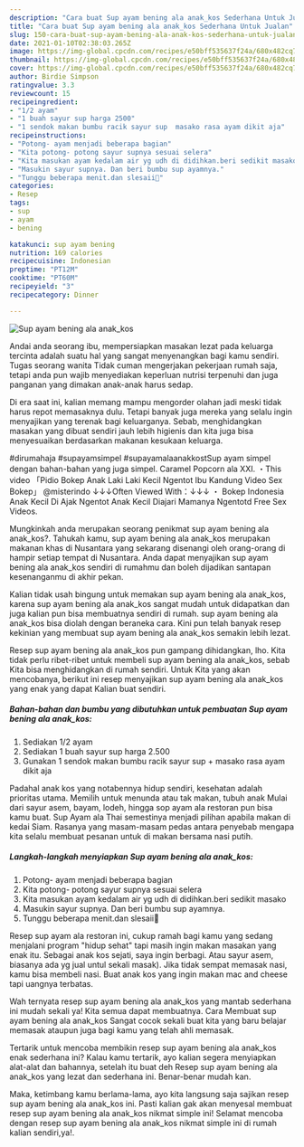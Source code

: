 ```yaml
---
description: "Cara buat Sup ayam bening ala anak_kos Sederhana Untuk Jualan"
title: "Cara buat Sup ayam bening ala anak_kos Sederhana Untuk Jualan"
slug: 150-cara-buat-sup-ayam-bening-ala-anak-kos-sederhana-untuk-jualan
date: 2021-01-10T02:38:03.265Z
image: https://img-global.cpcdn.com/recipes/e50bff535637f24a/680x482cq70/sup-ayam-bening-ala-anak_kos-foto-resep-utama.jpg
thumbnail: https://img-global.cpcdn.com/recipes/e50bff535637f24a/680x482cq70/sup-ayam-bening-ala-anak_kos-foto-resep-utama.jpg
cover: https://img-global.cpcdn.com/recipes/e50bff535637f24a/680x482cq70/sup-ayam-bening-ala-anak_kos-foto-resep-utama.jpg
author: Birdie Simpson
ratingvalue: 3.3
reviewcount: 15
recipeingredient:
- "1/2 ayam"
- "1 buah sayur sup harga 2500"
- "1 sendok makan bumbu racik sayur sup  masako rasa ayam dikit aja"
recipeinstructions:
- "Potong- ayam menjadi beberapa bagian"
- "Kita potong- potong sayur supnya sesuai selera"
- "Kita masukan ayam kedalam air yg udh di didihkan.beri sedikit masako"
- "Masukin sayur supnya. Dan beri bumbu sup ayamnya."
- "Tunggu beberapa menit.dan slesaii🤤"
categories:
- Resep
tags:
- sup
- ayam
- bening

katakunci: sup ayam bening 
nutrition: 169 calories
recipecuisine: Indonesian
preptime: "PT12M"
cooktime: "PT60M"
recipeyield: "3"
recipecategory: Dinner

---
```



![Sup ayam bening ala anak_kos](https://img-global.cpcdn.com/recipes/e50bff535637f24a/680x482cq70/sup-ayam-bening-ala-anak_kos-foto-resep-utama.jpg)

Andai anda seorang ibu, mempersiapkan masakan lezat pada keluarga tercinta adalah suatu hal yang sangat menyenangkan bagi kamu sendiri. Tugas seorang  wanita Tidak cuman mengerjakan pekerjaan rumah saja, tetapi anda pun wajib menyediakan keperluan nutrisi terpenuhi dan juga panganan yang dimakan anak-anak harus sedap.

Di era  saat ini, kalian memang mampu mengorder olahan jadi meski tidak harus repot memasaknya dulu. Tetapi banyak juga mereka yang selalu ingin menyajikan yang terenak bagi keluarganya. Sebab, menghidangkan masakan yang dibuat sendiri jauh lebih higienis dan kita juga bisa menyesuaikan berdasarkan makanan kesukaan keluarga. 

#dirumahaja #supayamsimpel #supayamalaanakkostSup ayam simpel dengan bahan-bahan yang juga simpel. Caramel Popcorn ala XXI. ・This video 「Pidio Bokep Anak Laki Laki Kecil Ngentot Ibu Kandung Video Sex Bokep」 @misterindo ↓↓↓Often Viewed With：↓↓↓ ・ Bokep Indonesia Anak Kecil Di Ajak Ngentot Anak Kecil Diajari Mamanya Ngentotd Free Sex Videos.

Mungkinkah anda merupakan seorang penikmat sup ayam bening ala anak_kos?. Tahukah kamu, sup ayam bening ala anak_kos merupakan makanan khas di Nusantara yang sekarang disenangi oleh orang-orang di hampir setiap tempat di Nusantara. Anda dapat menyajikan sup ayam bening ala anak_kos sendiri di rumahmu dan boleh dijadikan santapan kesenanganmu di akhir pekan.

Kalian tidak usah bingung untuk memakan sup ayam bening ala anak_kos, karena sup ayam bening ala anak_kos sangat mudah untuk didapatkan dan juga kalian pun bisa membuatnya sendiri di rumah. sup ayam bening ala anak_kos bisa diolah dengan beraneka cara. Kini pun telah banyak resep kekinian yang membuat sup ayam bening ala anak_kos semakin lebih lezat.

Resep sup ayam bening ala anak_kos pun gampang dihidangkan, lho. Kita tidak perlu ribet-ribet untuk membeli sup ayam bening ala anak_kos, sebab Kita bisa menghidangkan di rumah sendiri. Untuk Kita yang akan mencobanya, berikut ini resep menyajikan sup ayam bening ala anak_kos yang enak yang dapat Kalian buat sendiri.

<!--inarticleads1-->

##### Bahan-bahan dan bumbu yang dibutuhkan untuk pembuatan Sup ayam bening ala anak_kos:

1. Sediakan 1/2 ayam
1. Sediakan 1 buah sayur sup harga 2.500
1. Gunakan 1 sendok makan bumbu racik sayur sup + masako rasa ayam dikit aja


Padahal anak kos yang notabennya hidup sendiri, kesehatan adalah prioritas utama. Memilih untuk menunda atau tak makan, tubuh anak Mulai dari sayur asem, bayam, lodeh, hingga sop ayam ala restoran pun bisa kamu buat. Sup Ayam ala Thai semestinya menjadi pilihan apabila makan di kedai Siam. Rasanya yang masam-masam pedas antara penyebab mengapa kita selalu membuat pesanan untuk di makan bersama nasi putih. 

<!--inarticleads2-->

##### Langkah-langkah menyiapkan Sup ayam bening ala anak_kos:

1. Potong- ayam menjadi beberapa bagian
1. Kita potong- potong sayur supnya sesuai selera
1. Kita masukan ayam kedalam air yg udh di didihkan.beri sedikit masako
1. Masukin sayur supnya. Dan beri bumbu sup ayamnya.
1. Tunggu beberapa menit.dan slesaii🤤


Resep sup ayam ala restoran ini, cukup ramah bagi kamu yang sedang menjalani program &#34;hidup sehat&#34; tapi masih ingin makan masakan yang enak itu. Sebagai anak kos sejati, saya ingin berbagi. Atau sayur asem, biasanya ada yg jual untul sekali masak). Jika tidak sempat memasak nasi, kamu bisa membeli nasi. Buat anak kos yang ingin makan mac and cheese tapi uangnya terbatas. 

Wah ternyata resep sup ayam bening ala anak_kos yang mantab sederhana ini mudah sekali ya! Kita semua dapat membuatnya. Cara Membuat sup ayam bening ala anak_kos Sangat cocok sekali buat kita yang baru belajar memasak ataupun juga bagi kamu yang telah ahli memasak.

Tertarik untuk mencoba membikin resep sup ayam bening ala anak_kos enak sederhana ini? Kalau kamu tertarik, ayo kalian segera menyiapkan alat-alat dan bahannya, setelah itu buat deh Resep sup ayam bening ala anak_kos yang lezat dan sederhana ini. Benar-benar mudah kan. 

Maka, ketimbang kamu berlama-lama, ayo kita langsung saja sajikan resep sup ayam bening ala anak_kos ini. Pasti kalian gak akan menyesal membuat resep sup ayam bening ala anak_kos nikmat simple ini! Selamat mencoba dengan resep sup ayam bening ala anak_kos nikmat simple ini di rumah kalian sendiri,ya!.

